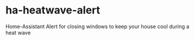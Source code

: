 # ha-heatwave-alert
Home-Assistant Alert for closing windows to keep your house cool during a heat wave
